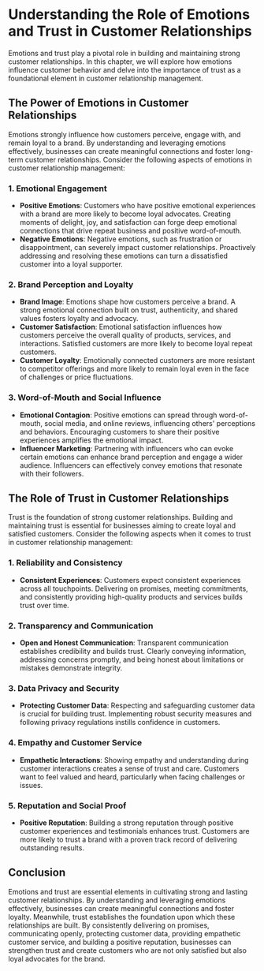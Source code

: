 Understanding the Role of Emotions and Trust in Customer Relationships
=================================================================================

Emotions and trust play a pivotal role in building and maintaining strong customer relationships. In this chapter, we will explore how emotions influence customer behavior and delve into the importance of trust as a foundational element in customer relationship management.

**The Power of Emotions in Customer Relationships**
---------------------------------------------------

Emotions strongly influence how customers perceive, engage with, and remain loyal to a brand. By understanding and leveraging emotions effectively, businesses can create meaningful connections and foster long-term customer relationships. Consider the following aspects of emotions in customer relationship management:

### 1. **Emotional Engagement**

* **Positive Emotions**: Customers who have positive emotional experiences with a brand are more likely to become loyal advocates. Creating moments of delight, joy, and satisfaction can forge deep emotional connections that drive repeat business and positive word-of-mouth.
* **Negative Emotions**: Negative emotions, such as frustration or disappointment, can severely impact customer relationships. Proactively addressing and resolving these emotions can turn a dissatisfied customer into a loyal supporter.

### 2. **Brand Perception and Loyalty**

* **Brand Image**: Emotions shape how customers perceive a brand. A strong emotional connection built on trust, authenticity, and shared values fosters loyalty and advocacy.
* **Customer Satisfaction**: Emotional satisfaction influences how customers perceive the overall quality of products, services, and interactions. Satisfied customers are more likely to become loyal repeat customers.
* **Customer Loyalty**: Emotionally connected customers are more resistant to competitor offerings and more likely to remain loyal even in the face of challenges or price fluctuations.

### 3. **Word-of-Mouth and Social Influence**

* **Emotional Contagion**: Positive emotions can spread through word-of-mouth, social media, and online reviews, influencing others' perceptions and behaviors. Encouraging customers to share their positive experiences amplifies the emotional impact.
* **Influencer Marketing**: Partnering with influencers who can evoke certain emotions can enhance brand perception and engage a wider audience. Influencers can effectively convey emotions that resonate with their followers.

**The Role of Trust in Customer Relationships**
-----------------------------------------------

Trust is the foundation of strong customer relationships. Building and maintaining trust is essential for businesses aiming to create loyal and satisfied customers. Consider the following aspects when it comes to trust in customer relationship management:

### 1. **Reliability and Consistency**

* **Consistent Experiences**: Customers expect consistent experiences across all touchpoints. Delivering on promises, meeting commitments, and consistently providing high-quality products and services builds trust over time.

### 2. **Transparency and Communication**

* **Open and Honest Communication**: Transparent communication establishes credibility and builds trust. Clearly conveying information, addressing concerns promptly, and being honest about limitations or mistakes demonstrate integrity.

### 3. **Data Privacy and Security**

* **Protecting Customer Data**: Respecting and safeguarding customer data is crucial for building trust. Implementing robust security measures and following privacy regulations instills confidence in customers.

### 4. **Empathy and Customer Service**

* **Empathetic Interactions**: Showing empathy and understanding during customer interactions creates a sense of trust and care. Customers want to feel valued and heard, particularly when facing challenges or issues.

### 5. **Reputation and Social Proof**

* **Positive Reputation**: Building a strong reputation through positive customer experiences and testimonials enhances trust. Customers are more likely to trust a brand with a proven track record of delivering outstanding results.

**Conclusion**
--------------

Emotions and trust are essential elements in cultivating strong and lasting customer relationships. By understanding and leveraging emotions effectively, businesses can create meaningful connections and foster loyalty. Meanwhile, trust establishes the foundation upon which these relationships are built. By consistently delivering on promises, communicating openly, protecting customer data, providing empathetic customer service, and building a positive reputation, businesses can strengthen trust and create customers who are not only satisfied but also loyal advocates for the brand.
